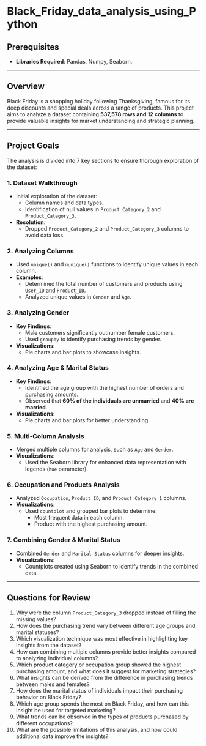 # Black_Friday_data_analysis_using_Python

## Prerequisites
- **Libraries Required**: Pandas, Numpy, Seaborn.

---

## Overview
Black Friday is a shopping holiday following Thanksgiving, famous for its deep discounts and special deals across a range of products. This project aims to analyze a dataset containing **537,578 rows and 12 columns** to provide valuable insights for market understanding and strategic planning.

---

## Project Goals
The analysis is divided into 7 key sections to ensure thorough exploration of the dataset:

### 1. Dataset Walkthrough
- Initial exploration of the dataset:
  - Column names and data types.
  - Identification of null values in `Product_Category_2` and `Product_Category_3`.
- **Resolution**:
  - Dropped `Product_Category_2` and `Product_Category_3` columns to avoid data loss.

### 2. Analyzing Columns
- Used `unique()` and `nunique()` functions to identify unique values in each column.
- **Examples**:
  - Determined the total number of customers and products using `User_ID` and `Product_ID`.
  - Analyzed unique values in `Gender` and `Age`.

### 3. Analyzing Gender
- **Key Findings**:
  - Male customers significantly outnumber female customers.
  - Used `groupby` to identify purchasing trends by gender.
- **Visualizations**:
  - Pie charts and bar plots to showcase insights.

### 4. Analyzing Age & Marital Status
- **Key Findings**:
  - Identified the age group with the highest number of orders and purchasing amounts.
  - Observed that **60% of the individuals are unmarried** and **40% are married**.
- **Visualizations**:
  - Pie charts and bar plots for better understanding.

### 5. Multi-Column Analysis
- Merged multiple columns for analysis, such as `Age` and `Gender`.
- **Visualizations**:
  - Used the Seaborn library for enhanced data representation with legends (`hue` parameter).

### 6. Occupation and Products Analysis
- Analyzed `Occupation`, `Product_ID`, and `Product_Category_1` columns.
- **Visualizations**:
  - Used `countplot` and grouped bar plots to determine:
    - Most frequent data in each column.
    - Product with the highest purchasing amount.

### 7. Combining Gender & Marital Status
- Combined `Gender` and `Marital Status` columns for deeper insights.
- **Visualizations**:
  - Countplots created using Seaborn to identify trends in the combined data.

---
## Questions for Review
1. Why were the column `Product_Category_3` dropped instead of filling the missing values?
2. How does the purchasing trend vary between different age groups and marital statuses?
3. Which visualization technique was most effective in highlighting key insights from the dataset?
4. How can combining multiple columns provide better insights compared to analyzing individual columns?
5. Which product category or occupation group showed the highest purchasing amount, and what does it suggest for marketing strategies?
6. What insights can be derived from the difference in purchasing trends between males and females?
7. How does the marital status of individuals impact their purchasing behavior on Black Friday?
8. Which age group spends the most on Black Friday, and how can this insight be used for targeted marketing?
9. What trends can be observed in the types of products purchased by different occupations?
10. What are the possible limitations of this analysis, and how could additional data improve the insights?
